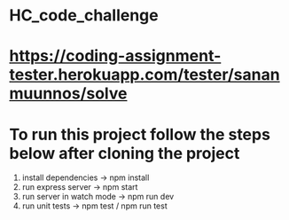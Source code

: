 # HC_code_challenge
# https://coding-assignment-tester.herokuapp.com/tester/sananmuunnos/solve

# To run this project follow the steps below after cloning the project 
   1. install dependencies -> npm install
   2. run express server -> npm start
   3. run server in watch mode -> npm run dev
   4. run unit tests -> npm test / npm run test

